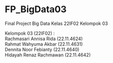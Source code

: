 # FP_BigData03
Final Project Big Data Kelas 22IF02 Kelompok 03

Kelompok 03 (22IF02) : <br>
Rachmasari Annisa Rida (22.11.4624) <br>
Rahmat Wahyuma Akbar (22.11.4631) <br>
Dennita Noor Febianty (22.11.4640) <br>
Hidayah Renaz Rachmawan (22.11.4642)
